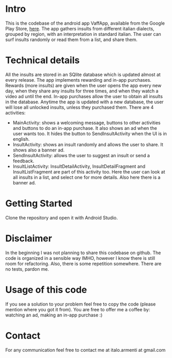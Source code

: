 Intro
=======
This is the codebase of the android app VaffApp, available from the Google Play Store, [here](https://play.google.com/store/apps/details?id=italo.vaffapp.app).
The app gathers insults from different italian dialects, grouped by region, with an interpretation in standard italian. The user can surf insults randomly or read them from a list, and share them.

# Technical details
All the insults are stored in an SQlite database which is updated almost at every release.
The app implements rewarding and in-app purchases. Rewards (more insults) are given when the user opens the app every new day, when they share any insults for three times, and when they watch a video ad until the end. In-app purchases allow the user to obtain all insults in the database. Anytime the app is updated with a new database, the user will lose all unlocked insults, unless they purchased them.
There are 4 activities:
* MainActivity: shows a welcoming message, buttons to other activities and buttons to do an in-app purchase. It also shows an ad when the user wants too. It hides the button to SendInsultActivity when the UI is in english.
* InsultActivity: shows an insult randomly and allows the user to share. It shows also a banner ad.
* SendInsultActivity: allows the user to suggest an insult or send a feedback.
* InsultListActivity: InsultDetailActivity, InsultDetailFragment and InsultListFragment are part of this activity too. Here the user can look at all insults in a list, and select one for more details. Also here there is a banner ad.

# Getting Started
Clone the repository and open it with Android Studio.

# Disclaimer
In the beginning I was not planning to share this codebase on github. The code is organized in a sensible way IMHO, however I know there is still room for refactoring. Also, there is some repetition somewhere.
There are no tests, pardon me.

# Usage of this code
If you see a solution to your problem feel free to copy the code (please mention where you got it from). You are free to offer me a coffee by: watching an ad, making an in-app purchase :)

# Contact
For any communication feel free to contact me at italo.armenti at gmail.com
